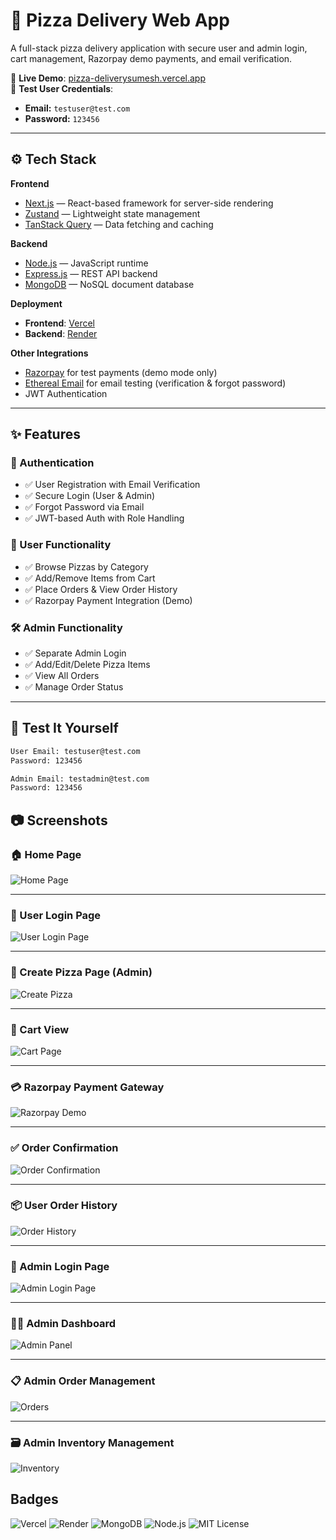 # 🍕 Pizza Delivery Web App

A full-stack pizza delivery application with secure user and admin login, cart management, Razorpay demo payments, and email verification.

🔗 **Live Demo**: [pizza-deliverysumesh.vercel.app](https://pizza-deliverysumesh.vercel.app/user)  
🧪 **Test User Credentials**:
- **Email:** `testuser@test.com`
- **Password:** `123456`

---

## ⚙️ Tech Stack

**Frontend**
- [Next.js](https://nextjs.org/) — React-based framework for server-side rendering
- [Zustand](https://github.com/pmndrs/zustand) — Lightweight state management
- [TanStack Query](https://tanstack.com/query) — Data fetching and caching

**Backend**
- [Node.js](https://nodejs.org/) — JavaScript runtime
- [Express.js](https://expressjs.com/) — REST API backend
- [MongoDB](https://www.mongodb.com/) — NoSQL document database

**Deployment**
- **Frontend**: [Vercel](https://vercel.com)  
- **Backend**: [Render](https://render.com)

**Other Integrations**
- [Razorpay](https://razorpay.com/) for test payments (demo mode only)
- [Ethereal Email](https://ethereal.email/) for email testing (verification & forgot password)
- JWT Authentication

---

## ✨ Features

### 👥 Authentication
- ✅ User Registration with Email Verification
- ✅ Secure Login (User & Admin)
- ✅ Forgot Password via Email
- ✅ JWT-based Auth with Role Handling

### 🛒 User Functionality
- ✅ Browse Pizzas by Category
- ✅ Add/Remove Items from Cart
- ✅ Place Orders & View Order History
- ✅ Razorpay Payment Integration (Demo)

### 🛠️ Admin Functionality
- ✅ Separate Admin Login
- ✅ Add/Edit/Delete Pizza Items
- ✅ View All Orders
- ✅ Manage Order Status

---

## 🧪 Test It Yourself

```bash
User Email: testuser@test.com
Password: 123456

Admin Email: testadmin@test.com
Password: 123456
```

## 📷 Screenshots

### 🏠 Home Page  
![Home Page](./my-project/assets/home.png)

---

### 🔐 User Login Page  
![User Login Page](./my-project/assets/userSignup.png)

---

### 🍕 Create Pizza Page (Admin)  
![Create Pizza](./my-project/assets/createPizza.png)

---

### 🛒 Cart View  
![Cart Page](./my-project/assets/cart.png)

---

### 💳 Razorpay Payment Gateway  
![Razorpay Demo](./my-project/assets/payment-flow.png)

---

### ✅ Order Confirmation  
![Order Confirmation](./my-project/assets/confirmOrder.png)

---

### 📦 User Order History  
![Order History](./my-project/assets/order-history.png)

---

### 🔐 Admin Login Page  
![Admin Login Page](./my-project/assets/adminLogin.png)

---

### 🧑‍🍳 Admin Dashboard  
![Admin Panel](./my-project/assets/adminDashboard.png)

---

### 📋 Admin Order Management  
![Orders](./my-project/assets/orders.png)

---

### 🗃️ Admin Inventory Management  
![Inventory](./my-project/assets/inventory.png)


## Badges

![Vercel](https://img.shields.io/badge/Deployed-Vercel-blue)
![Render](https://img.shields.io/badge/Backend-Render-green)
![MongoDB](https://img.shields.io/badge/Database-MongoDB-success)
![Node.js](https://img.shields.io/badge/Node.js-Backend-blue)
![MIT License](https://img.shields.io/badge/license-MIT-green)
